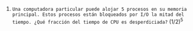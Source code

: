 1. `Una computadora particular puede alojar 5 procesos en su memoria principal. Estos procesos están bloqueados por I/O la mitad del tiempo. ¿Qué fracción del tiempo de CPU es desperdiciada?`
    $(1/2)^5$


